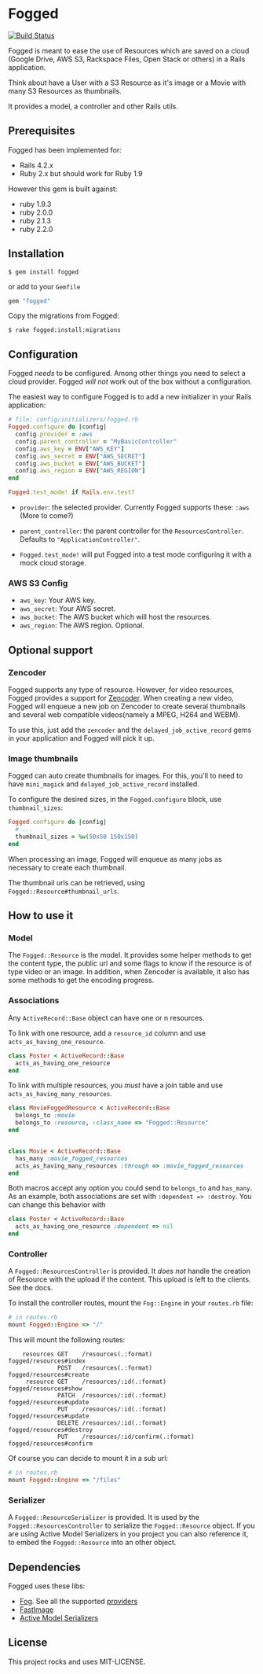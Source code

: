 # Fogged
[![Build Status](https://travis-ci.org/gatemedia/fogged.svg?branch=master)](https://travis-ci.org/gatemedia/fogged)

Fogged is meant to ease the use of Resources which are saved on a cloud (Google Drive, AWS S3, Rackspace Files, Open Stack or others) in a Rails application.

Think about have a User with a S3 Resource as it's image or a Movie with many S3 Resources as thumbnails.

It provides a model, a controller and other Rails utils.

## Prerequisites
Fogged has been implemented for:
* Rails 4.2.x
* Ruby 2.x but should work for Ruby 1.9

However this gem is built against:
* ruby 1.9.3
* ruby 2.0.0
* ruby 2.1.3
* ruby 2.2.0

## Installation

```shell
$ gem install fogged
```

or add to your `Gemfile`

```ruby
gem "fogged"
```

Copy the migrations from Fogged:
```shell
$ rake fogged:install:migrations
```

## Configuration
Fogged *needs* to be configured. Among other things you need to select a cloud provider. Fogged *will not* work out of the box without a configuration.

The easiest way to configure Fogged is to add a new initializer in your Rails application:

```ruby
# file: config/initializers/fogged.rb
Fogged.configure do |config|
  config.provider = :aws
  config.parent_controller = "MyBasicController"
  config.aws_key = ENV["AWS_KEY"]
  config.aws_secret = ENV["AWS_SECRET"]
  config.aws_bucket = ENV["AWS_BUCKET"]
  config.aws_region = ENV["AWS_REGION"]
end

Fogged.test_mode! if Rails.env.test?
```

* `provider`: the selected provider. Currently Fogged supports these: `:aws` (More to come?)
* `parent_controller`: the parent controller for the `ResourcesController`. Defaults to `"ApplicationController"`.

* `Fogged.test_mode!` will put Fogged into a test mode configuring it with a mock cloud storage.

### AWS S3 Config
* `aws_key`: Your AWS key.
* `aws_secret`: Your AWS secret.
* `aws_bucket`: The AWS bucket which will host the resources.
* `aws_region`: The AWS region. Optional.

## Optional support
### Zencoder
Fogged supports any type of resource. However, for video resources, Fogged provides a support for [Zencoder](https://zencoder.com/en/). When creating a new video, Fogged will enqueue a new job on Zencoder to create several thumbnails and several web compatible videos(namely a MPEG, H264 and WEBM).

To use this, just add the `zencoder` and the `delayed_job_active_record` gems in your application and Fogged will pick it up.

### Image thumbnails
Fogged can auto create thumbnails for images. For this, you'll to need to have `mini_magick` and `delayed_job_active_record` installed.

To configure the desired sizes, in the `Fogged.configure` block, use `thumbnail_sizes`:
```ruby
Fogged.configure do |config|
  # ...
  thumbnail_sizes = %w(50x50 150x150)
end
```

When processing an image, Fogged will enqueue as many jobs as necessary to create each thumbnail.

The thumbnail urls can be retrieved, using `Fogged::Resource#thumbnail_urls`.

## How to use it

### Model

The `Fogged::Resource` is the model. It provides some helper methods to get the content type, the public url and some flags to know if the resource is of type video or an image. In addition, when Zencoder is available, it also has some methods to get the encoding progress.

### Associations
Any `ActiveRecord::Base` object can have one or n resources.

To link with one resource, add a `resource_id` column and use `acts_as_having_one_resource`.

```ruby
class Poster < ActiveRecord::Base
  acts_as_having_one_resource
end
```

To link with multiple resources, you *must* have a join table and use `acts_as_having_many_resources`.

```ruby
class MovieFoggedResource < ActiveRecord::Base
  belongs_to :movie
  belongs_to :resource, :class_name => "Fogged::Resource"
end


class Movie < ActiveRecord::Base
  has_many :movie_fogged_resources
  acts_as_having_many_resources :through => :movie_fogged_resources
end
```

Both macros accept any option you could send to `belongs_to` and `has_many`. As an example, both associations are set with `:dependent => :destroy`. You can change this behavior with

```ruby
class Poster < ActiveRecord::Base
  acts_as_having_one_resource :dependent => nil
end
```

### Controller
A `Fogged::ResourcesController` is provided. It *does not* handle the creation of Resource with the upload if the content. This upload is left to the clients. See the docs.

To install the controller routes, mount the `Fog::Engine` in your `routes.rb` file:
```ruby
# in routes.rb
mount Fogged::Engine => "/"
```

This will mount the following routes:
```shell
    resources GET    /resources(.:format)             fogged/resources#index
              POST   /resources(.:format)             fogged/resources#create
     resource GET    /resources/:id(.:format)         fogged/resources#show
              PATCH  /resources/:id(.:format)         fogged/resources#update
              PUT    /resources/:id(.:format)         fogged/resources#update
              DELETE /resources/:id(.:format)         fogged/resources#destroy
              PUT    /resources/:id/confirm(.:format) fogged/resources#confirm
```

Of course you can decide to mount it in a sub url:
```ruby
# in routes.rb
mount Fogged::Engine => "/files"
```

### Serializer
A `Fogged::ResourceSerializer` is provided. It is used by the `Fogged::ResourcesController` to serialize the `Fogged::Resource` object. If you are using Active Model Serializers in you project you can also reference it, to embed the `Fogged::Resource` into an other object.

## Dependencies

Fogged uses these libs:
* [Fog](http://fog.io). See all the supported [providers](http://fog.io/about/provider_documentation.html)
* [FastImage](https://github.com/sdsykes/fastimage)
* [Active Model Serializers](https://github.com/rails-api/active_model_serializers)

## License

This project rocks and uses MIT-LICENSE.
